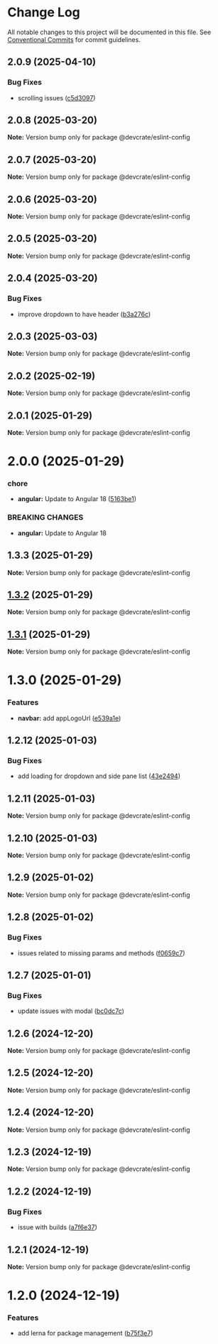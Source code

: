 # Change Log

All notable changes to this project will be documented in this file.
See [Conventional Commits](https://conventionalcommits.org) for commit guidelines.

## 2.0.9 (2025-04-10)


### Bug Fixes

* scrolling issues ([c5d3097](https://github.com/danda-panda-bytes/devcrate/commit/c5d30977188ad8069ae89035d9f856f572b8aa9b))





## 2.0.8 (2025-03-20)

**Note:** Version bump only for package @devcrate/eslint-config





## 2.0.7 (2025-03-20)

**Note:** Version bump only for package @devcrate/eslint-config





## 2.0.6 (2025-03-20)

**Note:** Version bump only for package @devcrate/eslint-config





## 2.0.5 (2025-03-20)

**Note:** Version bump only for package @devcrate/eslint-config





## 2.0.4 (2025-03-20)


### Bug Fixes

* improve dropdown to have header ([b3a276c](https://github.com/danda-panda-bytes/devcrate/commit/b3a276cd0712762ba3afda03db71030a547dd935))





## 2.0.3 (2025-03-03)

**Note:** Version bump only for package @devcrate/eslint-config





## 2.0.2 (2025-02-19)

**Note:** Version bump only for package @devcrate/eslint-config





## 2.0.1 (2025-01-29)

**Note:** Version bump only for package @devcrate/eslint-config





# 2.0.0 (2025-01-29)


### chore

* **angular:** Update to Angular 18 ([5163be1](https://github.com/danda-panda-bytes/devcrate/commit/5163be1f7d07149b2b3e5e3cdbafc87817795416))


### BREAKING CHANGES

* **angular:** Update to Angular 18





## 1.3.3 (2025-01-29)

**Note:** Version bump only for package @devcrate/eslint-config





## [1.3.2](https://github.com/danda-panda-bytes/devcrate/compare/@devcrate/eslint-config@1.3.1...@devcrate/eslint-config@1.3.2) (2025-01-29)

**Note:** Version bump only for package @devcrate/eslint-config





## [1.3.1](https://github.com/danda-panda-bytes/devcrate/compare/@devcrate/eslint-config@1.3.0...@devcrate/eslint-config@1.3.1) (2025-01-29)

**Note:** Version bump only for package @devcrate/eslint-config





# 1.3.0 (2025-01-29)


### Features

* **navbar:** add appLogoUrl ([e539a1e](https://github.com/danda-panda-bytes/devcrate/commit/e539a1e1a244025abeea21a1690f623fae69f888))





## 1.2.12 (2025-01-03)


### Bug Fixes

* add loading for dropdown and side pane list ([43e2494](https://github.com/danda-panda-bytes/devcrate/commit/43e249459089f49291c52ca64481b8f37d1aee74))





## 1.2.11 (2025-01-03)

**Note:** Version bump only for package @devcrate/eslint-config





## 1.2.10 (2025-01-03)

**Note:** Version bump only for package @devcrate/eslint-config





## 1.2.9 (2025-01-02)

**Note:** Version bump only for package @devcrate/eslint-config





## 1.2.8 (2025-01-02)


### Bug Fixes

* issues related to missing params and methods ([f0659c7](https://github.com/danda-panda-bytes/devcrate/commit/f0659c732241d4f252e1552ebab5bfa3a219be2e))





## 1.2.7 (2025-01-01)


### Bug Fixes

* update issues with modal ([bc0dc7c](https://github.com/danda-panda-bytes/devcrate/commit/bc0dc7c1aee8015e8798966c88e790ddc0525c24))





## 1.2.6 (2024-12-20)

**Note:** Version bump only for package @devcrate/eslint-config





## 1.2.5 (2024-12-20)

**Note:** Version bump only for package @devcrate/eslint-config





## 1.2.4 (2024-12-20)

**Note:** Version bump only for package @devcrate/eslint-config





## 1.2.3 (2024-12-19)

**Note:** Version bump only for package @devcrate/eslint-config





## 1.2.2 (2024-12-19)


### Bug Fixes

* issue with builds ([a7f6e37](https://github.com/danda-panda-bytes/devcrate/commit/a7f6e377117525945a8ef70dcc209b07eb8517d5))





## 1.2.1 (2024-12-19)

**Note:** Version bump only for package @devcrate/eslint-config





# 1.2.0 (2024-12-19)


### Features

* add lerna for package management ([b75f3e7](https://github.com/danda-panda-bytes/devcrate/commit/b75f3e7a414d7e7b02df9de17529212ae14f9169))
